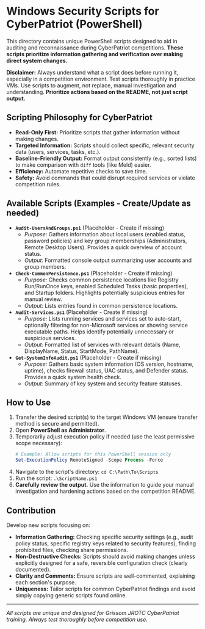 # Windows Security Scripts for CyberPatriot (PowerShell)

This directory contains unique PowerShell scripts designed to aid in auditing and reconnaissance during CyberPatriot competitions. **These scripts prioritize information gathering and verification over making direct system changes.**

**Disclaimer:** Always understand what a script does before running it, especially in a competition environment. Test scripts thoroughly in practice VMs. Use scripts to augment, not replace, manual investigation and understanding. **Prioritize actions based on the README, not just script output.**

## Scripting Philosophy for CyberPatriot

-   **Read-Only First:** Prioritize scripts that gather information without making changes.
-   **Targeted Information:** Scripts should collect specific, relevant security data (users, services, tasks, etc.).
-   **Baseline-Friendly Output:** Format output consistently (e.g., sorted lists) to make comparison with `diff` tools (like Meld) easier.
-   **Efficiency:** Automate repetitive checks to save time.
-   **Safety:** Avoid commands that could disrupt required services or violate competition rules.

## Available Scripts (Examples - Create/Update as needed)

-   **`Audit-UsersAndGroups.ps1`** (Placeholder - Create if missing)
    *   *Purpose:* Gathers information about local users (enabled status, password policies) and key group memberships (Administrators, Remote Desktop Users). Provides a quick overview of account status.
    *   *Output:* Formatted console output summarizing user accounts and group members.
-   **`Check-CommonPersistence.ps1`** (Placeholder - Create if missing)
    *   *Purpose:* Checks common persistence locations like Registry Run/RunOnce keys, enabled Scheduled Tasks (basic properties), and Startup folders. Highlights potentially suspicious entries for manual review.
    *   *Output:* Lists entries found in common persistence locations.
-   **`Audit-Services.ps1`** (Placeholder - Create if missing)
    *   *Purpose:* Lists running services and services set to auto-start, optionally filtering for non-Microsoft services or showing service executable paths. Helps identify potentially unnecessary or suspicious services.
    *   *Output:* Formatted list of services with relevant details (Name, DisplayName, Status, StartMode, PathName).
-   **`Get-SystemInfoAudit.ps1`** (Placeholder - Create if missing)
    *   *Purpose:* Gathers basic system information (OS version, hostname, uptime), checks firewall status, UAC status, and Defender status. Provides a quick system health check.
    *   *Output:* Summary of key system and security feature statuses.

## How to Use

1.  Transfer the desired script(s) to the target Windows VM (ensure transfer method is secure and permitted).
2.  Open **PowerShell as Administrator**.
3.  Temporarily adjust execution policy if needed (use the least permissive scope necessary):
    ```powershell
    # Example: Allow scripts for this PowerShell session only
    Set-ExecutionPolicy RemoteSigned -Scope Process -Force
    ```
4.  Navigate to the script's directory: `cd C:\Path\To\Scripts`
5.  Run the script: `.\ScriptName.ps1`
6.  **Carefully review the output.** Use the information to guide your manual investigation and hardening actions based on the competition README.

## Contribution

Develop new scripts focusing on:
-   **Information Gathering:** Checking specific security settings (e.g., audit policy status, specific registry keys related to security features), finding prohibited files, checking share permissions.
-   **Non-Destructive Checks:** Scripts should avoid making changes unless explicitly designed for a safe, reversible configuration check (clearly documented).
-   **Clarity and Comments:** Ensure scripts are well-commented, explaining each section's purpose.
-   **Uniqueness:** Tailor scripts for common CyberPatriot findings and avoid simply copying generic scripts found online.

---
*All scripts are unique and designed for Grissom JROTC CyberPatriot training. Always test thoroughly before competition use.*
